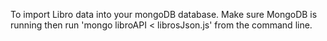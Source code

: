 To import Libro data into your mongoDB database. Make sure MongoDB is running then run 'mongo libroAPI < librosJson.js' from the command line.
